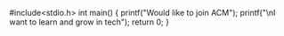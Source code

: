 #include<stdio.h>
int main()
{
   printf("Would like to join ACM");
   printf("\nI want to learn and grow in tech");
return 0;
}